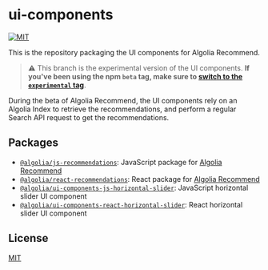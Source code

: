 # ui-components

[![MIT](https://img.shields.io/badge/license-MIT-green?style=flat-square)](./LICENSE)

This is the repository packaging the UI components for Algolia Recommend.

> ⚠️ This branch is the experimental version of the UI components. **If you've been using the npm `beta` tag, make sure to [switch to the `experimental` tag](/packages/react-recommendations#installation)**.

During the beta of Algolia Recommend, the UI components rely on an Algolia Index to retrieve the recommendations, and perform a regular Search API request to get the recommendations.

## Packages

- [`@algolia/js-recommendations`](/packages/js-recommendations): JavaScript package for [Algolia Recommend](https://www.algolia.com/doc/guides/algolia-ai/recommend/)
- [`@algolia/react-recommendations`](/packages/react-recommendations): React package for [Algolia Recommend](https://www.algolia.com/doc/guides/algolia-ai/recommend/)
- [`@algolia/ui-components-js-horizontal-slider`](/packages/js-horizontal-slider): JavaScript horizontal slider UI component
- [`@algolia/ui-components-react-horizontal-slider`](/packages/react-horizontal-slider): React horizontal slider UI component

## License

[MIT](LICENSE)
